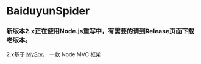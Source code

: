 # BaiduyunSpider
### 新版本2.x正在使用Node.js重写中，有需要的请到Release页面下载老版本。



2.x基于 [MySrv](https://github.com/k1995/mysrv)， 一款 Node MVC 框架
